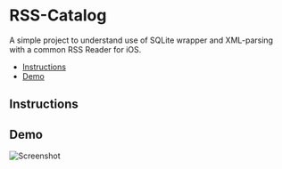 RSS-Catalog
=========

A simple project to understand use of SQLite wrapper and XML-parsing with a common RSS Reader for iOS.


- [Instructions](#instructions)
- [Demo](#demo)


## Instructions 



## Demo
![Screenshot](TODO.gif)